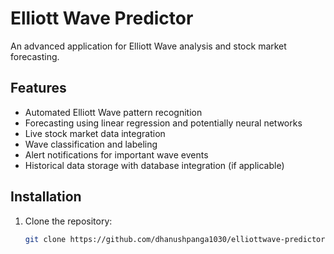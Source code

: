 
# Elliott Wave Predictor

An advanced application for Elliott Wave analysis and stock market forecasting.

## Features

- Automated Elliott Wave pattern recognition
- Forecasting using linear regression and potentially neural networks
- Live stock market data integration
- Wave classification and labeling
- Alert notifications for important wave events
- Historical data storage with database integration (if applicable)

## Installation

1. Clone the repository:
   ```bash
   git clone https://github.com/dhanushpanga1030/elliottwave-predictor.git
